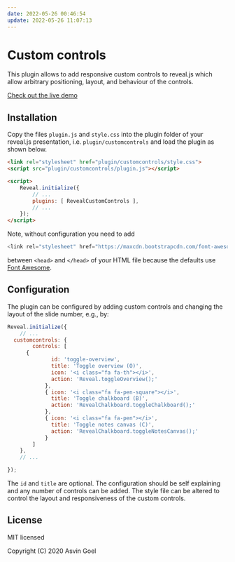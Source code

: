 ```yaml
---
date: 2022-05-26 00:46:54
update: 2022-05-26 11:07:13
---
```

# Custom controls

This plugin allows to add responsive custom controls to reveal.js which allow arbitrary positioning, layout, and behaviour of the controls.

[Check out the live demo](https://rajgoel.github.io/reveal.js-demos/customcontrols-demo.html)


## Installation

Copy the files `plugin.js` and `style.css` into the plugin folder of your reveal.js presentation, i.e. ```plugin/customcontrols``` and load the plugin as shown below.

```html
<link rel="stylesheet" href="plugin/customcontrols/style.css">
<script src="plugin/customcontrols/plugin.js"></script>

<script>
    Reveal.initialize({
        // ...
        plugins: [ RevealCustomControls ],
        // ...
    });
</script>
```

Note, without configuration you need to add

```javascript
<link rel="stylesheet" href="https://maxcdn.bootstrapcdn.com/font-awesome/4.5.0/css/font-awesome.min.css">
```

between ```<head>``` and ```</head>``` of your HTML file because the defaults use [Font Awesome](http://fontawesome.io/).



## Configuration

The plugin can be configured by adding custom controls and changing the layout of the slide number, e.g., by:


```javascript
Reveal.initialize({
	// ...
  customcontrols: {
		controls: [
      {
			  id: 'toggle-overview',
			  title: 'Toggle overview (O)',
			  icon: '<i class="fa fa-th"></i>',
			  action: 'Reveal.toggleOverview();'
			},
			{ icon: '<i class="fa fa-pen-square"></i>',
			  title: 'Toggle chalkboard (B)',
			  action: 'RevealChalkboard.toggleChalkboard();'
			},
			{ icon: '<i class="fa fa-pen"></i>',
			  title: 'Toggle notes canvas (C)',
			  action: 'RevealChalkboard.toggleNotesCanvas();'
			}
		]
	},
	// ...

});
```

The `id` and `title` are optional. The configuration should be self explaining and any number of controls can be added. The style file can be altered to control the layout and responsiveness of the custom controls.

## License

MIT licensed

Copyright (C) 2020 Asvin Goel
